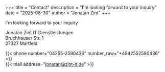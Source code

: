 +++
title = "Contact"
description = "I'm looking forward to your inquiry"
date = "2025-08-30"
author = "Jonatan Zint"
+++

I'm looking forward to your inquiry

Jonatan Zint IT Dienstleistungen  
Bruchhauser Str. 1  
27327 Martfeld  

{{< phone number="04255-2590436" number_raw="+4942552590436" >}}  
{{< mail address="jonatan@zint-it.de" >}}